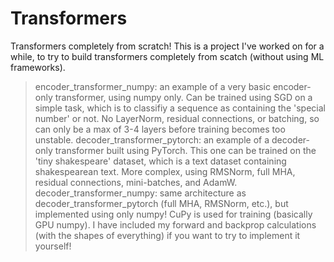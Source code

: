 # Transformers

Transformers completely from scratch! This is a project I've worked on for a while, to try to build transformers completely from scatch (without using ML frameworks).

> encoder_transformer_numpy: an example of a very basic encoder-only transformer, using numpy only. Can be trained using SGD on a simple task, which is to classifiy a sequence as containing the 'special number' or not. No LayerNorm, residual connections, or batching, so can only be a max of 3-4 layers before training becomes too unstable.
> decoder_transformer_pytorch: an example of a decoder-only transformer built using PyTorch. This one can be trained on the 'tiny shakespeare' dataset, which is a text dataset containing shakespearean text. More complex, using RMSNorm, full MHA, residual connections, mini-batches, and AdamW.
> decoder_transformer_numpy: same architecture as decoder_transformer_pytorch (full MHA, RMSNorm, etc.), but implemented using only numpy! CuPy is used for training (basically GPU numpy). I have included my forward and backprop calculations (with the shapes of everything) if you want to try to implement it yourself!
